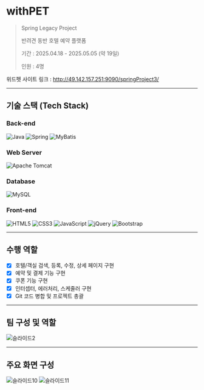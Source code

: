 # withPET
> Spring Legacy Project
>
> 반려견 동반 호텔 예약 플랫폼
> 
> 기간 : 2025.04.18 - 2025.05.05 (약 19일)
>
> 인원 : 4명

위드펫 사이트 링크 : http://49.142.157.251:9090/springProject3/

---

## 기술 스택 (Tech Stack)

### Back-end  
![Java](https://img.shields.io/badge/Java-007396?style=for-the-badge&logo=openjdk&logoColor=white)
![Spring](https://img.shields.io/badge/Spring-6DB33F?style=for-the-badge&logo=spring&logoColor=white)
![MyBatis](https://img.shields.io/badge/MyBatis-000000?style=for-the-badge&logo=MyBatis&logoColor=white)

### Web Server  
![Apache Tomcat](https://img.shields.io/badge/Apache%20Tomcat-F8DC75?style=for-the-badge&logo=apachetomcat&logoColor=black)

### Database  
![MySQL](https://img.shields.io/badge/MySQL-4479A1?style=for-the-badge&logo=mysql&logoColor=white)

### Front-end  
![HTML5](https://img.shields.io/badge/HTML5-E34F26?style=for-the-badge&logo=html5&logoColor=white)
![CSS3](https://img.shields.io/badge/CSS3-1572B6?style=for-the-badge&logo=css3&logoColor=white)
![JavaScript](https://img.shields.io/badge/JavaScript-F7DF1E?style=for-the-badge&logo=javascript&logoColor=black)
![jQuery](https://img.shields.io/badge/jQuery-0769AD?style=for-the-badge&logo=jquery&logoColor=white)
![Bootstrap](https://img.shields.io/badge/Bootstrap-7952B3?style=for-the-badge&logo=bootstrap&logoColor=white)

---
## 수행 역할
- [x] 호텔/객실 검색, 등록, 수정, 상세 페이지 구현
- [x] 예약 및 결제 기능 구현
- [x] 쿠폰 기능 구현
- [x] 인터셉터, 에러처리, 스케줄러 구현
- [x] Git 코드 병합 및 프로젝트 총괄

---

## 팀 구성 및 역할
![슬라이드2](https://github.com/user-attachments/assets/1b2b4bb4-6ff2-4f37-8b7f-3635e7a551eb)

---

## 주요 화면 구성
![슬라이드10](https://github.com/user-attachments/assets/84b7dc0e-2490-4e68-b278-41f795d40c41)
![슬라이드11](https://github.com/user-attachments/assets/8cf2fdbe-e93f-46ce-bebb-fda6d155265e)


